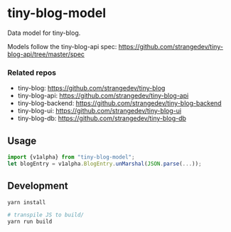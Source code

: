 # tiny-blog-model

Data model for tiny-blog.

Models follow the tiny-blog-api spec: https://github.com/strangedev/tiny-blog-api/tree/master/spec

### Related repos

 - tiny-blog: https://github.com/strangedev/tiny-blog 
 - tiny-blog-api: https://github.com/strangedev/tiny-blog-api
 - tiny-blog-backend: https://github.com/strangedev/tiny-blog-backend
 - tiny-blog-ui: https://github.com/strangedev/tiny-blog-ui
 - tiny-blog-db: https://github.com/strangedev/tiny-blog-db

## Usage

```javascript
import {v1alpha} from "tiny-blog-model";
let blogEntry = v1alpha.BlogEntry.unMarshal(JSON.parse(...));
```

## Development

```bash
yarn install

# transpile JS to build/
yarn run build
```